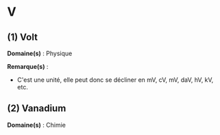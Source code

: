 # V

## (1) Volt

**Domaine(s)** : Physique

**Remarque(s)** :

+ C'est une unité, elle peut donc se décliner en mV, cV, mV, daV, hV, kV, etc.

## (2) Vanadium

**Domaine(s)** : Chimie
